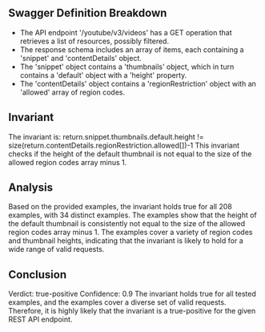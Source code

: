 ## Swagger Definition Breakdown
- The API endpoint '/youtube/v3/videos' has a GET operation that retrieves a list of resources, possibly filtered.
- The response schema includes an array of items, each containing a 'snippet' and 'contentDetails' object.
- The 'snippet' object contains a 'thumbnails' object, which in turn contains a 'default' object with a 'height' property.
- The 'contentDetails' object contains a 'regionRestriction' object with an 'allowed' array of region codes.

## Invariant
The invariant is: return.snippet.thumbnails.default.height != size(return.contentDetails.regionRestriction.allowed[])-1
This invariant checks if the height of the default thumbnail is not equal to the size of the allowed region codes array minus 1.

## Analysis
Based on the provided examples, the invariant holds true for all 208 examples, with 34 distinct examples. The examples show that the height of the default thumbnail is consistently not equal to the size of the allowed region codes array minus 1. The examples cover a variety of region codes and thumbnail heights, indicating that the invariant is likely to hold for a wide range of valid requests.

## Conclusion
Verdict: true-positive
Confidence: 0.9
The invariant holds true for all tested examples, and the examples cover a diverse set of valid requests. Therefore, it is highly likely that the invariant is a true-positive for the given REST API endpoint.

